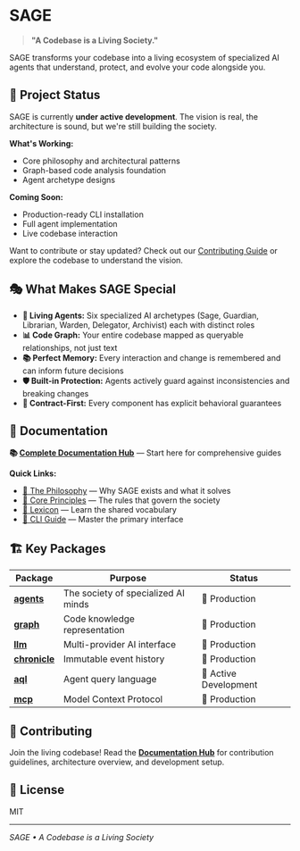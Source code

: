 # SAGE

> **"A Codebase is a Living Society."**

SAGE transforms your codebase into a living ecosystem of specialized AI agents that understand, protect, and evolve your code alongside you.

## 🚧 Project Status

SAGE is currently **under active development**. The vision is real, the architecture is sound, but we're still building the society.

**What's Working:**

- Core philosophy and architectural patterns
- Graph-based code analysis foundation
- Agent archetype designs

**Coming Soon:**

- Production-ready CLI installation
- Full agent implementation
- Live codebase interaction

Want to contribute or stay updated? Check out our [Contributing Guide](./DOCS/README.md#-contributing) or explore the codebase to understand the vision.

## 🎭 What Makes SAGE Special

- **🧙 Living Agents:** Six specialized AI archetypes (Sage, Guardian, Librarian, Warden, Delegator, Archivist) each with distinct roles
- **📊 Code Graph:** Your entire codebase mapped as queryable relationships, not just text
- **📚 Perfect Memory:** Every interaction and change is remembered and can inform future decisions
- **🛡️ Built-in Protection:** Agents actively guard against inconsistencies and breaking changes
- **🎯 Contract-First:** Every component has explicit behavioral guarantees

## 📖 Documentation

**📚 [Complete Documentation Hub](./DOCS/README.md)** — Start here for comprehensive guides

**Quick Links:**

- [📜 The Philosophy](./DOCS/core-concepts/Manifesto.md) — Why SAGE exists and what it solves
- [🧠 Core Principles](./DOCS/core-concepts/Principles.md) — The rules that govern the society
- [📖 Lexicon](./DOCS/core-concepts/Lexicon.md) — Learn the shared vocabulary
- [🚀 CLI Guide](./apps/cli/README.md) — Master the primary interface

## 🏗️ Key Packages

| Package                                         | Purpose                             | Status                |
| ----------------------------------------------- | ----------------------------------- | --------------------- |
| **[agents](./packages/agents/README.md)**       | The society of specialized AI minds | 🚀 Production         |
| **[graph](./packages/graph/README.md)**         | Code knowledge representation       | 🚀 Production         |
| **[llm](./packages/llm/README.md)**             | Multi-provider AI interface         | 🚀 Production         |
| **[chronicle](./packages/chronicle/README.md)** | Immutable event history             | 🚀 Production         |
| **[aql](./packages/aql/README.md)**             | Agent query language                | 🔄 Active Development |
| **[mcp](./packages/mcp/README.md)**             | Model Context Protocol              | 🚀 Production         |

## 🤝 Contributing

Join the living codebase! Read the **[Documentation Hub](./DOCS/README.md)** for contribution guidelines, architecture overview, and development setup.

## 📄 License

MIT

---

_SAGE • A Codebase is a Living Society_
